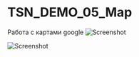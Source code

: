 # TSN_DEMO_05_Map
Работа с картами google
![Screenshot](Screenshot_1522254011.png)

![Screenshot](Screenshot_1522255144.png)
